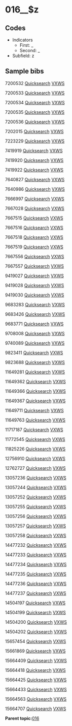 # 016\_\_$z

## Codes

-   Indicators
    -   First: \_
    -   Second: \_
-   Subfield: z

## Sample bibs

7200532 [Quicksearch](https://search.library.yale.edu/catalog/7200532) [VXWS](http://prodorbis.library.yale.edu:7014/vxws/GetHoldingsService?bibId=7200532)

7200533 [Quicksearch](https://search.library.yale.edu/catalog/7200533) [VXWS](http://prodorbis.library.yale.edu:7014/vxws/GetHoldingsService?bibId=7200533)

7200534 [Quicksearch](https://search.library.yale.edu/catalog/7200534) [VXWS](http://prodorbis.library.yale.edu:7014/vxws/GetHoldingsService?bibId=7200534)

7200535 [Quicksearch](https://search.library.yale.edu/catalog/7200535) [VXWS](http://prodorbis.library.yale.edu:7014/vxws/GetHoldingsService?bibId=7200535)

7200536 [Quicksearch](https://search.library.yale.edu/catalog/7200536) [VXWS](http://prodorbis.library.yale.edu:7014/vxws/GetHoldingsService?bibId=7200536)

7202015 [Quicksearch](https://search.library.yale.edu/catalog/7202015) [VXWS](http://prodorbis.library.yale.edu:7014/vxws/GetHoldingsService?bibId=7202015)

7223229 [Quicksearch](https://search.library.yale.edu/catalog/7223229) [VXWS](http://prodorbis.library.yale.edu:7014/vxws/GetHoldingsService?bibId=7223229)

7419919 [Quicksearch](https://search.library.yale.edu/catalog/7419919) [VXWS](http://prodorbis.library.yale.edu:7014/vxws/GetHoldingsService?bibId=7419919)

7419920 [Quicksearch](https://search.library.yale.edu/catalog/7419920) [VXWS](http://prodorbis.library.yale.edu:7014/vxws/GetHoldingsService?bibId=7419920)

7419922 [Quicksearch](https://search.library.yale.edu/catalog/7419922) [VXWS](http://prodorbis.library.yale.edu:7014/vxws/GetHoldingsService?bibId=7419922)

7640827 [Quicksearch](https://search.library.yale.edu/catalog/7640827) [VXWS](http://prodorbis.library.yale.edu:7014/vxws/GetHoldingsService?bibId=7640827)

7640986 [Quicksearch](https://search.library.yale.edu/catalog/7640986) [VXWS](http://prodorbis.library.yale.edu:7014/vxws/GetHoldingsService?bibId=7640986)

7666997 [Quicksearch](https://search.library.yale.edu/catalog/7666997) [VXWS](http://prodorbis.library.yale.edu:7014/vxws/GetHoldingsService?bibId=7666997)

7667028 [Quicksearch](https://search.library.yale.edu/catalog/7667028) [VXWS](http://prodorbis.library.yale.edu:7014/vxws/GetHoldingsService?bibId=7667028)

7667515 [Quicksearch](https://search.library.yale.edu/catalog/7667515) [VXWS](http://prodorbis.library.yale.edu:7014/vxws/GetHoldingsService?bibId=7667515)

7667516 [Quicksearch](https://search.library.yale.edu/catalog/7667516) [VXWS](http://prodorbis.library.yale.edu:7014/vxws/GetHoldingsService?bibId=7667516)

7667518 [Quicksearch](https://search.library.yale.edu/catalog/7667518) [VXWS](http://prodorbis.library.yale.edu:7014/vxws/GetHoldingsService?bibId=7667518)

7667519 [Quicksearch](https://search.library.yale.edu/catalog/7667519) [VXWS](http://prodorbis.library.yale.edu:7014/vxws/GetHoldingsService?bibId=7667519)

7667556 [Quicksearch](https://search.library.yale.edu/catalog/7667556) [VXWS](http://prodorbis.library.yale.edu:7014/vxws/GetHoldingsService?bibId=7667556)

7667557 [Quicksearch](https://search.library.yale.edu/catalog/7667557) [VXWS](http://prodorbis.library.yale.edu:7014/vxws/GetHoldingsService?bibId=7667557)

9419027 [Quicksearch](https://search.library.yale.edu/catalog/9419027) [VXWS](http://prodorbis.library.yale.edu:7014/vxws/GetHoldingsService?bibId=9419027)

9419028 [Quicksearch](https://search.library.yale.edu/catalog/9419028) [VXWS](http://prodorbis.library.yale.edu:7014/vxws/GetHoldingsService?bibId=9419028)

9419030 [Quicksearch](https://search.library.yale.edu/catalog/9419030) [VXWS](http://prodorbis.library.yale.edu:7014/vxws/GetHoldingsService?bibId=9419030)

9683283 [Quicksearch](https://search.library.yale.edu/catalog/9683283) [VXWS](http://prodorbis.library.yale.edu:7014/vxws/GetHoldingsService?bibId=9683283)

9683426 [Quicksearch](https://search.library.yale.edu/catalog/9683426) [VXWS](http://prodorbis.library.yale.edu:7014/vxws/GetHoldingsService?bibId=9683426)

9683771 [Quicksearch](https://search.library.yale.edu/catalog/9683771) [VXWS](http://prodorbis.library.yale.edu:7014/vxws/GetHoldingsService?bibId=9683771)

9708008 [Quicksearch](https://search.library.yale.edu/catalog/9708008) [VXWS](http://prodorbis.library.yale.edu:7014/vxws/GetHoldingsService?bibId=9708008)

9740089 [Quicksearch](https://search.library.yale.edu/catalog/9740089) [VXWS](http://prodorbis.library.yale.edu:7014/vxws/GetHoldingsService?bibId=9740089)

9823411 [Quicksearch](https://search.library.yale.edu/catalog/9823411) [VXWS](http://prodorbis.library.yale.edu:7014/vxws/GetHoldingsService?bibId=9823411)

9823688 [Quicksearch](https://search.library.yale.edu/catalog/9823688) [VXWS](http://prodorbis.library.yale.edu:7014/vxws/GetHoldingsService?bibId=9823688)

11649281 [Quicksearch](https://search.library.yale.edu/catalog/11649281) [VXWS](http://prodorbis.library.yale.edu:7014/vxws/GetHoldingsService?bibId=11649281)

11649362 [Quicksearch](https://search.library.yale.edu/catalog/11649362) [VXWS](http://prodorbis.library.yale.edu:7014/vxws/GetHoldingsService?bibId=11649362)

11649366 [Quicksearch](https://search.library.yale.edu/catalog/11649366) [VXWS](http://prodorbis.library.yale.edu:7014/vxws/GetHoldingsService?bibId=11649366)

11649367 [Quicksearch](https://search.library.yale.edu/catalog/11649367) [VXWS](http://prodorbis.library.yale.edu:7014/vxws/GetHoldingsService?bibId=11649367)

11649711 [Quicksearch](https://search.library.yale.edu/catalog/11649711) [VXWS](http://prodorbis.library.yale.edu:7014/vxws/GetHoldingsService?bibId=11649711)

11649763 [Quicksearch](https://search.library.yale.edu/catalog/11649763) [VXWS](http://prodorbis.library.yale.edu:7014/vxws/GetHoldingsService?bibId=11649763)

11717187 [Quicksearch](https://search.library.yale.edu/catalog/11717187) [VXWS](http://prodorbis.library.yale.edu:7014/vxws/GetHoldingsService?bibId=11717187)

11772545 [Quicksearch](https://search.library.yale.edu/catalog/11772545) [VXWS](http://prodorbis.library.yale.edu:7014/vxws/GetHoldingsService?bibId=11772545)

11825226 [Quicksearch](https://search.library.yale.edu/catalog/11825226) [VXWS](http://prodorbis.library.yale.edu:7014/vxws/GetHoldingsService?bibId=11825226)

12756910 [Quicksearch](https://search.library.yale.edu/catalog/12756910) [VXWS](http://prodorbis.library.yale.edu:7014/vxws/GetHoldingsService?bibId=12756910)

12762727 [Quicksearch](https://search.library.yale.edu/catalog/12762727) [VXWS](http://prodorbis.library.yale.edu:7014/vxws/GetHoldingsService?bibId=12762727)

13057236 [Quicksearch](https://search.library.yale.edu/catalog/13057236) [VXWS](http://prodorbis.library.yale.edu:7014/vxws/GetHoldingsService?bibId=13057236)

13057244 [Quicksearch](https://search.library.yale.edu/catalog/13057244) [VXWS](http://prodorbis.library.yale.edu:7014/vxws/GetHoldingsService?bibId=13057244)

13057252 [Quicksearch](https://search.library.yale.edu/catalog/13057252) [VXWS](http://prodorbis.library.yale.edu:7014/vxws/GetHoldingsService?bibId=13057252)

13057255 [Quicksearch](https://search.library.yale.edu/catalog/13057255) [VXWS](http://prodorbis.library.yale.edu:7014/vxws/GetHoldingsService?bibId=13057255)

13057256 [Quicksearch](https://search.library.yale.edu/catalog/13057256) [VXWS](http://prodorbis.library.yale.edu:7014/vxws/GetHoldingsService?bibId=13057256)

13057257 [Quicksearch](https://search.library.yale.edu/catalog/13057257) [VXWS](http://prodorbis.library.yale.edu:7014/vxws/GetHoldingsService?bibId=13057257)

13057258 [Quicksearch](https://search.library.yale.edu/catalog/13057258) [VXWS](http://prodorbis.library.yale.edu:7014/vxws/GetHoldingsService?bibId=13057258)

14477232 [Quicksearch](https://search.library.yale.edu/catalog/14477232) [VXWS](http://prodorbis.library.yale.edu:7014/vxws/GetHoldingsService?bibId=14477232)

14477233 [Quicksearch](https://search.library.yale.edu/catalog/14477233) [VXWS](http://prodorbis.library.yale.edu:7014/vxws/GetHoldingsService?bibId=14477233)

14477234 [Quicksearch](https://search.library.yale.edu/catalog/14477234) [VXWS](http://prodorbis.library.yale.edu:7014/vxws/GetHoldingsService?bibId=14477234)

14477235 [Quicksearch](https://search.library.yale.edu/catalog/14477235) [VXWS](http://prodorbis.library.yale.edu:7014/vxws/GetHoldingsService?bibId=14477235)

14477236 [Quicksearch](https://search.library.yale.edu/catalog/14477236) [VXWS](http://prodorbis.library.yale.edu:7014/vxws/GetHoldingsService?bibId=14477236)

14477237 [Quicksearch](https://search.library.yale.edu/catalog/14477237) [VXWS](http://prodorbis.library.yale.edu:7014/vxws/GetHoldingsService?bibId=14477237)

14504197 [Quicksearch](https://search.library.yale.edu/catalog/14504197) [VXWS](http://prodorbis.library.yale.edu:7014/vxws/GetHoldingsService?bibId=14504197)

14504199 [Quicksearch](https://search.library.yale.edu/catalog/14504199) [VXWS](http://prodorbis.library.yale.edu:7014/vxws/GetHoldingsService?bibId=14504199)

14504200 [Quicksearch](https://search.library.yale.edu/catalog/14504200) [VXWS](http://prodorbis.library.yale.edu:7014/vxws/GetHoldingsService?bibId=14504200)

14504202 [Quicksearch](https://search.library.yale.edu/catalog/14504202) [VXWS](http://prodorbis.library.yale.edu:7014/vxws/GetHoldingsService?bibId=14504202)

15657454 [Quicksearch](https://search.library.yale.edu/catalog/15657454) [VXWS](http://prodorbis.library.yale.edu:7014/vxws/GetHoldingsService?bibId=15657454)

15661869 [Quicksearch](https://search.library.yale.edu/catalog/15661869) [VXWS](http://prodorbis.library.yale.edu:7014/vxws/GetHoldingsService?bibId=15661869)

15664409 [Quicksearch](https://search.library.yale.edu/catalog/15664409) [VXWS](http://prodorbis.library.yale.edu:7014/vxws/GetHoldingsService?bibId=15664409)

15664418 [Quicksearch](https://search.library.yale.edu/catalog/15664418) [VXWS](http://prodorbis.library.yale.edu:7014/vxws/GetHoldingsService?bibId=15664418)

15664425 [Quicksearch](https://search.library.yale.edu/catalog/15664425) [VXWS](http://prodorbis.library.yale.edu:7014/vxws/GetHoldingsService?bibId=15664425)

15664433 [Quicksearch](https://search.library.yale.edu/catalog/15664433) [VXWS](http://prodorbis.library.yale.edu:7014/vxws/GetHoldingsService?bibId=15664433)

15664563 [Quicksearch](https://search.library.yale.edu/catalog/15664563) [VXWS](http://prodorbis.library.yale.edu:7014/vxws/GetHoldingsService?bibId=15664563)

15664707 [Quicksearch](https://search.library.yale.edu/catalog/15664707) [VXWS](http://prodorbis.library.yale.edu:7014/vxws/GetHoldingsService?bibId=15664707)

**Parent topic:**[016](../../tags/016/016.md)


